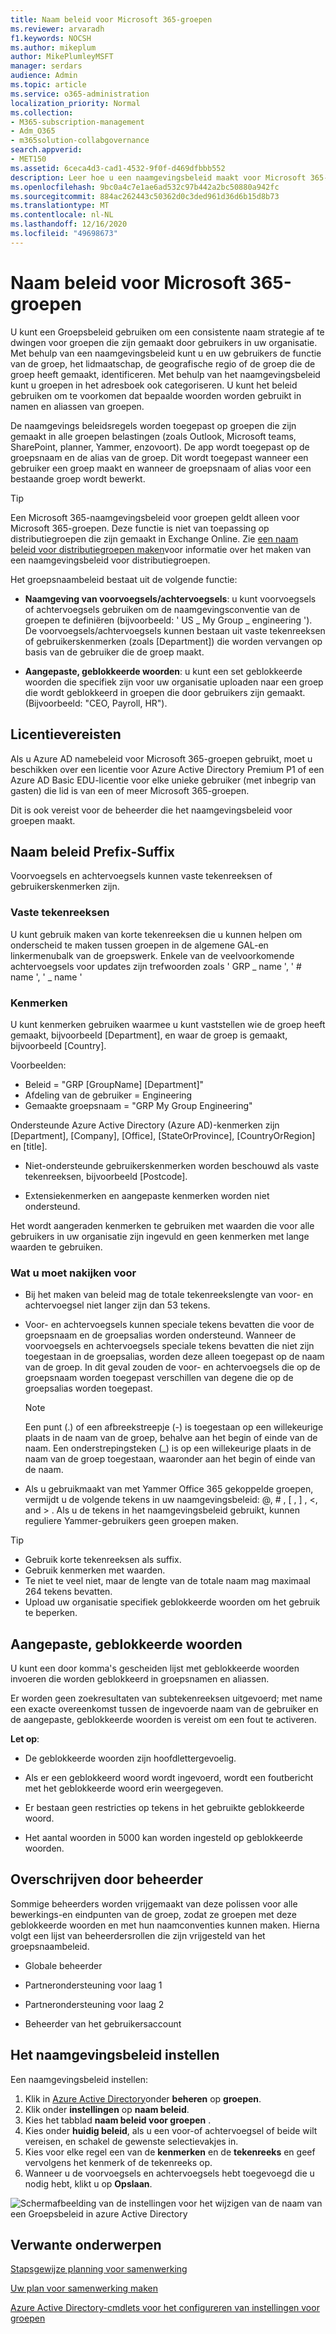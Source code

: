 ```yaml
---
title: Naam beleid voor Microsoft 365-groepen
ms.reviewer: arvaradh
f1.keywords: NOCSH
ms.author: mikeplum
author: MikePlumleyMSFT
manager: serdars
audience: Admin
ms.topic: article
ms.service: o365-administration
localization_priority: Normal
ms.collection:
- M365-subscription-management
- Adm_O365
- m365solution-collabgovernance
search.appverid:
- MET150
ms.assetid: 6ceca4d3-cad1-4532-9f0f-d469dfbbb552
description: Leer hoe u een naamgevingsbeleid maakt voor Microsoft 365-groepen.
ms.openlocfilehash: 9bc0a4c7e1ae6ad532c97b442a2bc50880a942fc
ms.sourcegitcommit: 884ac262443c50362d0c3ded961d36d6b15d8b73
ms.translationtype: MT
ms.contentlocale: nl-NL
ms.lasthandoff: 12/16/2020
ms.locfileid: "49698673"
---
```

# <a name="microsoft-365-groups-naming-policy"></a>Naam beleid voor Microsoft 365-groepen

U kunt een Groepsbeleid gebruiken om een consistente naam strategie af te dwingen voor groepen die zijn gemaakt door gebruikers in uw organisatie. Met behulp van een naamgevingsbeleid kunt u en uw gebruikers de functie van de groep, het lidmaatschap, de geografische regio of de groep die de groep heeft gemaakt, identificeren. Met behulp van het naamgevingsbeleid kunt u groepen in het adresboek ook categoriseren. U kunt het beleid gebruiken om te voorkomen dat bepaalde woorden worden gebruikt in namen en aliassen van groepen.

De naamgevings beleidsregels worden toegepast op groepen die zijn gemaakt in alle groepen belastingen (zoals Outlook, Microsoft teams, SharePoint, planner, Yammer, enzovoort). De app wordt toegepast op de groepsnaam en de alias van de groep. Dit wordt toegepast wanneer een gebruiker een groep maakt en wanneer de groepsnaam of alias voor een bestaande groep wordt bewerkt.

> [!TIP]
> Een Microsoft 365-naamgevingsbeleid voor groepen geldt alleen voor Microsoft 365-groepen. Deze functie is niet van toepassing op distributiegroepen die zijn gemaakt in Exchange Online. Zie [een naam beleid voor distributiegroepen maken](https://docs.microsoft.com/exchange/recipients-in-exchange-online/manage-distribution-groups/create-group-naming-policy)voor informatie over het maken van een naamgevingsbeleid voor distributiegroepen.

Het groepsnaambeleid bestaat uit de volgende functie:

- **Naamgeving van voorvoegsels/achtervoegsels**: u kunt voorvoegsels of achtervoegsels gebruiken om de naamgevingsconventie van de groepen te definiëren (bijvoorbeeld: ' US \_ My Group \_ engineering '). De voorvoegsels/achtervoegsels kunnen bestaan uit vaste tekenreeksen of gebruikerskenmerken (zoals [Department]) die worden vervangen op basis van de gebruiker die de groep maakt.

- **Aangepaste, geblokkeerde woorden**: u kunt een set geblokkeerde woorden die specifiek zijn voor uw organisatie uploaden naar een groep die wordt geblokkeerd in groepen die door gebruikers zijn gemaakt. (Bijvoorbeeld: "CEO, Payroll, HR").

## <a name="licensing-requirements"></a>Licentievereisten

Als u Azure AD namebeleid voor Microsoft 365-groepen gebruikt, moet u beschikken over een licentie voor Azure Active Directory Premium P1 of een Azure AD Basic EDU-licentie voor elke unieke gebruiker (met inbegrip van gasten) die lid is van een of meer Microsoft 365-groepen.

Dit is ook vereist voor de beheerder die het naamgevingsbeleid voor groepen maakt.

## <a name="prefix-suffix-naming-policy"></a>Naam beleid Prefix-Suffix

Voorvoegsels en achtervoegsels kunnen vaste tekenreeksen of gebruikerskenmerken zijn.

### <a name="fixed-strings"></a>Vaste tekenreeksen

U kunt gebruik maken van korte tekenreeksen die u kunnen helpen om onderscheid te maken tussen groepen in de algemene GAL-en linkermenubalk van de groepswerk. Enkele van de veelvoorkomende achtervoegsels voor updates zijn trefwoorden zoals ' GRP \_ name ', ' \# name ', ' \_ name '

### <a name="attributes"></a>Kenmerken

U kunt kenmerken gebruiken waarmee u kunt vaststellen wie de groep heeft gemaakt, bijvoorbeeld [Department], en waar de groep is gemaakt, bijvoorbeeld [Country].

Voorbeelden:

- Beleid = "GRP [GroupName] [Department]"
- Afdeling van de gebruiker = Engineering
- Gemaakte groepsnaam = "GRP My Group Engineering"

Ondersteunde Azure Active Directory (Azure AD)-kenmerken zijn [Department], [Company], [Office], [StateOrProvince], [CountryOrRegion] en [title].

- Niet-ondersteunde gebruikerskenmerken worden beschouwd als vaste tekenreeksen, bijvoorbeeld [Postcode].

- Extensiekenmerken en aangepaste kenmerken worden niet ondersteund.

Het wordt aangeraden kenmerken te gebruiken met waarden die voor alle gebruikers in uw organisatie zijn ingevuld en geen kenmerken met lange waarden te gebruiken.

### <a name="things-to-look-out-for"></a>Wat u moet nakijken voor

- Bij het maken van beleid mag de totale tekenreekslengte van voor- en achtervoegsel niet langer zijn dan 53 tekens.

- Voor- en achtervoegsels kunnen speciale tekens bevatten die voor de groepsnaam en de groepsalias worden ondersteund. Wanneer de voorvoegsels en achtervoegsels speciale tekens bevatten die niet zijn toegestaan in de groepsalias, worden deze alleen toegepast op de naam van de groep. In dit geval zouden de voor- en achtervoegsels die op de groepsnaam worden toegepast verschillen van degene die op de groepsalias worden toegepast.

  > [!NOTE]
  > Een punt (.) of een afbreekstreepje (-) is toegestaan op een willekeurige plaats in de naam van de groep, behalve aan het begin of einde van de naam. Een onderstrepingsteken (_) is op een willekeurige plaats in de naam van de groep toegestaan, waaronder aan het begin of einde van de naam.

- Als u gebruikmaakt van met Yammer Office 365 gekoppelde groepen, vermijdt u de volgende tekens in uw naamgevingsbeleid: @, \# , \[ , \] , \<, and \> . Als u de tekens in het naamgevingsbeleid gebruikt, kunnen reguliere Yammer-gebruikers geen groepen maken.

> [!Tip]
> - Gebruik korte tekenreeksen als suffix.
> - Gebruik kenmerken met waarden.
> - Te niet te veel niet, maar de lengte van de totale naam mag maximaal 264 tekens bevatten.
> - Upload uw organisatie specifiek geblokkeerde woorden om het gebruik te beperken.

## <a name="custom-blocked-words"></a>Aangepaste, geblokkeerde woorden

U kunt een door komma's gescheiden lijst met geblokkeerde woorden invoeren die worden geblokkeerd in groepsnamen en aliassen.

Er worden geen zoekresultaten van subtekenreeksen uitgevoerd; met name een exacte overeenkomst tussen de ingevoerde naam van de gebruiker en de aangepaste, geblokkeerde woorden is vereist om een fout te activeren.

**Let op**:

- De geblokkeerde woorden zijn hoofdlettergevoelig.

- Als er een geblokkeerd woord wordt ingevoerd, wordt een foutbericht met het geblokkeerde woord erin weergegeven.

- Er bestaan geen restricties op tekens in het gebruikte geblokkeerde woord.

- Het aantal woorden in 5000 kan worden ingesteld op geblokkeerde woorden.

## <a name="admin-override"></a>Overschrijven door beheerder

Sommige beheerders worden vrijgemaakt van deze polissen voor alle bewerkings-en eindpunten van de groep, zodat ze groepen met deze geblokkeerde woorden en met hun naamconventies kunnen maken. Hierna volgt een lijst van beheerdersrollen die zijn vrijgesteld van het groepsnaambeleid.

- Globale beheerder

- Partnerondersteuning voor laag 1

- Partnerondersteuning voor laag 2

- Beheerder van het gebruikersaccount

## <a name="how-to-set-up-the-naming-policy"></a>Het naamgevingsbeleid instellen

Een naamgevingsbeleid instellen:

1. Klik in [Azure Active Directory](https://aad.portal.azure.com)onder **beheren** op **groepen**.
2. Klik onder **instellingen** op **naam beleid**.
3. Kies het tabblad **naam beleid voor groepen** .
4. Kies onder **huidig beleid**, als u een voor-of achtervoegsel of beide wilt vereisen, en schakel de gewenste selectievakjes in.
5. Kies voor elke regel een van de **kenmerken** en de **tekenreeks** en geef vervolgens het kenmerk of de tekenreeks op.
6. Wanneer u de voorvoegsels en achtervoegsels hebt toegevoegd die u nodig hebt, klikt u op **Opslaan**.

![Schermafbeelding van de instellingen voor het wijzigen van de naam van een Groepsbeleid in azure Active Directory](../media/groups-naming-policy-azure.png)

## <a name="related-topics"></a>Verwante onderwerpen

[Stapsgewijze planning voor samenwerking](collaboration-governance-overview.md#collaboration-governance-planning-step-by-step)

[Uw plan voor samenwerking maken](collaboration-governance-first.md)

[Azure Active Directory-cmdlets voor het configureren van instellingen voor groepen](https://go.microsoft.com/fwlink/?linkid=868341)
